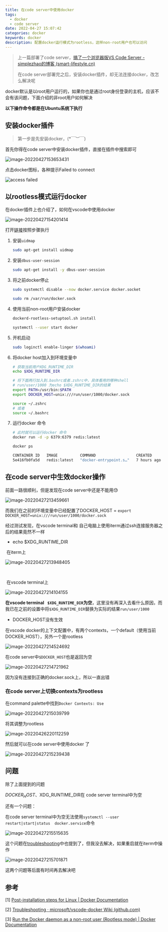 ```yaml
---
title: 在code server中使用docker
tags:
  - docker
  - code server
date: 2022-04-27 15:07:42
categories: docker
keywords: docker
description: 配置docker运行模式为rootless，这样non-root用户也可以访问
---
```


> 上一篇部署了code server，[搞了一个浏览器版VS Code Server - simplezhao的博客 (smart-lifestyle.cn)](https://blog.smart-lifestyle.cn/posts/a6e3/)
>
> 在code server部署完之后，安装docker插件，却无法连接docker，改怎么解决呢

docker默认是以root用户运行的，如果你也是通过root身份登录的主机，应该不会有该问题，下面介绍的非root用户如何解决

**以下操作命令都是在Ubuntu系统下执行**

## 安装docker插件

> 第一步是先安装docker，(*￣︶￣)

首先你得在code server中安装docker插件，直接在插件中搜索即可

![image-20220427153653431](https://oss.smart-lifestyle.cn/file/okqw8.png)



点击docker图标，各种提示Failed to connect

![access failed](https://oss.smart-lifestyle.cn/file/bckgw.png)





## 以rootless模式运行docker

在docker插件上也介绍了，如何在vscode中使用docker

![image-20220427154201414](https://oss.smart-lifestyle.cn/file/vb0bh.png)

打开[链接](https://docs.docker.com/engine/security/rootless/)按照步骤执行

1. 安装`uidmap`

   ```bash
   sudo apt-get install uidmap
   ```

2. 安装`dbus-user-session`

   ```bash
   sudo apt-get install -y dbus-user-session
   ```

3. 将之前docker停止

   ```bash
   sudo systemctl disable --now docker.service docker.socket
   
   sudo rm /var/run/docker.sock
   ```

4. 使用当前non-root用户安装docker

   ```bash
   dockerd-rootless-setuptool.sh install
   
   systemctl --user start docker
   ```

5. 开机启动

   ```bash
   sudo loginctl enable-linger $(whoami)
   ```

6. 将docker host加入到环境变量中

   ```bash
   # 获取当前用户XDG_RUNTIME_DIR
   echo $XDG_RUNTIME_DIR
   
   # 将下面两行加入到.bashrc或者.zshrc中，具体看用的哪种shell
   # run/user/1000 为echo $XDG_RUNTIME_DIR的结果
   export PATH=/usr/bin:$PATH
   export DOCKER_HOST=unix:///run/user/1000/docker.sock
   ```

   ```bash
   source ~/.zshrc
   # 或者
   source ~/.bashrc
   ```

   

7. 运行docker 命令

   ```bash
   # 此时就可以运行docker 命令
   docker run -d -p 6379:6379 redis:latest
   
   docker ps
   
   CONTAINER ID   IMAGE          COMMAND                  CREATED       STATUS       PORTS                                       NAMES
   5e416fb0fa5d   redis:latest   "docker-entrypoint.s…"   7 hours ago   Up 7 hours   0.0.0.0:6379->6379/tcp, :::6379->6379/tcp   gifted_diffie
   ```

   

## 在code server中生效docker操作

前面一路很顺利，但是发现在code server中还是不能用😓

![image-20220427213459661](https://oss.smart-lifestyle.cn/file/etact.png)



而我们在之前的环境变量中已经配置了DOCKER_HOST = `export DOCKER_HOST=unix:///run/user/1000/docker.sock`



经过测试发现，在vscode terminal和 自己电脑上使用iterm通过ssh连接服务器之后的结果竟然不一样

* echo  $XDG_RUNTIME_DIR

​	在iterm上

![image-20220427213948405](https://oss.smart-lifestyle.cn/file/7h9xk.png)

​	

​	在vscode terminal上

![image-20220427214104155](https://oss.smart-lifestyle.cn/file/eyur9.png)



**在vscode terminal ` $XDG_RUNTIME_DIR`为空**，这里没有再深入去看什么原因，而我已在之前的设置中将`$XDG_RUNTIME_DIR`替换为实际的结果`run/user/1000`



* DOCKER_HOST没有生效

在vscode docker的上下文配置中，有两个contexts，一个default（使用当前DOCKER_HOST），另外一个是rootless

![image-20220427214524692](https://oss.smart-lifestyle.cn/file/q3thf.png)

在code server中`$DOCKER_HOST`也是返回为空

![image-20220427214721962](https://oss.smart-lifestyle.cn/file/3ehj3.png)



因为没有连接到正确的docker.sock上，所以一直出错



### 在code server上切换contexts为rootless

在command palette中找到`Docker Contexts: Use`

![image-20220427215039799](https://oss.smart-lifestyle.cn/file/4gjvw.png)

将其调整为rootless

![image-20220426220112259](https://oss.smart-lifestyle.cn/file/6hfz0.png)

然后就可以在code server中使用docker 了

![image-20220427215239438](https://oss.smart-lifestyle.cn/file/uqlgn.png)



## 问题

除了上面提到的问题

$DOCKER_HOST、$XDG_RUNTIME_DIR在 code server terminal中为空

还有一个问题：

在code server terminal中为空无法使用`systemctl --user restart|start|status  docker.service`命令

![image-20220427215515635](https://oss.smart-lifestyle.cn/file/fz5dv.png)

这个问题在[troubleshooting](https://docs.docker.com/engine/security/rootless/#troubleshooting)中也提到了，但我没去解决，如果重启就在iterm中操作

![image-20220427215701871](https://oss.smart-lifestyle.cn/file/8gpp2.png)

这两个问题等后面有时间再去解决吧



## 参考

[1] [Post-installation steps for Linux | Docker Documentation](https://docs.docker.com/engine/install/linux-postinstall/)

[2] [Troubleshooting · microsoft/vscode-docker Wiki (github.com)](https://github.com/microsoft/vscode-docker/wiki/Troubleshooting)

[3] [Run the Docker daemon as a non-root user (Rootless mode) | Docker Documentation](https://docs.docker.com/engine/security/rootless/#troubleshooting)

